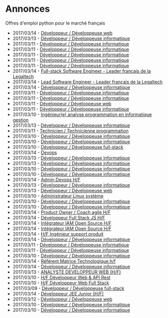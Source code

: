 # Annonces

Offres d'emploi python pour le marché français

* 2017/03/14 - [Développeur / Développeuse web](http://www.pyjobs.fr/jobs/details/5260/developpeur-developpeuse-web "Développeur / Développeuse web")
* 2017/03/13 - [Développeur / Développeuse informatique](http://www.pyjobs.fr/jobs/details/5239/developpeur-developpeuse-informatique "Développeur / Développeuse informatique")
* 2017/03/11 - [Développeur / Développeuse informatique](http://www.pyjobs.fr/jobs/details/5229/developpeur-developpeuse-informatique "Développeur / Développeuse informatique")
* 2017/03/11 - [Développeur / Développeuse informatique](http://www.pyjobs.fr/jobs/details/5228/developpeur-developpeuse-informatique "Développeur / Développeuse informatique")
* 2017/03/11 - [Développeur / Développeuse informatique](http://www.pyjobs.fr/jobs/details/5231/developpeur-developpeuse-informatique "Développeur / Développeuse informatique")
* 2017/03/11 - [Développeur / Développeuse informatique](http://www.pyjobs.fr/jobs/details/5227/developpeur-developpeuse-informatique "Développeur / Développeuse informatique")
* 2017/03/11 - [Développeur / Développeuse informatique](http://www.pyjobs.fr/jobs/details/5230/developpeur-developpeuse-informatique "Développeur / Développeuse informatique")
* 2017/03/14 - [Full-stack Software Engineer - Leader français de la Legaltech](http://www.pyjobs.fr/jobs/details/5257/full-stack-software-engineer-leader-francais-de-la-legaltech "Full-stack Software Engineer - Leader français de la Legaltech")
* 2017/03/14 - [Lead Software Engineer - Leader français de la Legaltech](http://www.pyjobs.fr/jobs/details/5258/lead-software-engineer-leader-francais-de-la-legaltech "Lead Software Engineer - Leader français de la Legaltech")
* 2017/03/14 - [Développeur / Développeuse informatique](http://www.pyjobs.fr/jobs/details/5259/developpeur-developpeuse-informatique "Développeur / Développeuse informatique")
* 2017/03/11 - [Développeur / Développeuse informatique](http://www.pyjobs.fr/jobs/details/5224/developpeur-developpeuse-informatique "Développeur / Développeuse informatique")
* 2017/03/11 - [Développeur / Développeuse informatique](http://www.pyjobs.fr/jobs/details/5223/developpeur-developpeuse-informatique "Développeur / Développeuse informatique")
* 2017/03/11 - [Développeur / Développeuse web](http://www.pyjobs.fr/jobs/details/5225/developpeur-developpeuse-web "Développeur / Développeuse web")
* 2017/03/11 - [Développeur / Développeuse informatique](http://www.pyjobs.fr/jobs/details/5226/developpeur-developpeuse-informatique "Développeur / Développeuse informatique")
* 2017/03/10 - [Ingénieur(e) analyse programmation en informatique gestion](http://www.pyjobs.fr/jobs/details/5220/ingenieur-e-analyse-programmation-en-informatique-gestion "Ingénieur(e) analyse programmation en informatique gestion")
* 2017/03/13 - [Développeur / Développeuse informatique](http://www.pyjobs.fr/jobs/details/5238/developpeur-developpeuse-informatique "Développeur / Développeuse informatique")
* 2017/03/11 - [Technicien / Technicienne programmation](http://www.pyjobs.fr/jobs/details/5222/technicien-technicienne-programmation "Technicien / Technicienne programmation")
* 2017/03/10 - [Développeur / Développeuse informatique](http://www.pyjobs.fr/jobs/details/5219/developpeur-developpeuse-informatique "Développeur / Développeuse informatique")
* 2017/03/10 - [Développeur / Développeuse informatique](http://www.pyjobs.fr/jobs/details/5217/developpeur-developpeuse-informatique "Développeur / Développeuse informatique")
* 2017/03/10 - [Développeur / Développeuse full-stack](http://www.pyjobs.fr/jobs/details/5213/developpeur-developpeuse-full-stack "Développeur / Développeuse full-stack")
* 2017/03/14 - [Devops](http://www.pyjobs.fr/jobs/details/5256/devops "Devops")
* 2017/03/13 - [Développeur / Développeuse informatique](http://www.pyjobs.fr/jobs/details/5237/developpeur-developpeuse-informatique "Développeur / Développeuse informatique")
* 2017/03/13 - [Développeur / Développeuse informatique](http://www.pyjobs.fr/jobs/details/5236/developpeur-developpeuse-informatique "Développeur / Développeuse informatique")
* 2017/03/10 - [Développeur / Développeuse informatique](http://www.pyjobs.fr/jobs/details/5214/developpeur-developpeuse-informatique "Développeur / Développeuse informatique")
* 2017/03/10 - [Développeur / Développeuse informatique](http://www.pyjobs.fr/jobs/details/5212/developpeur-developpeuse-informatique "Développeur / Développeuse informatique")
* 2017/03/14 - [Admin Devops H/F](http://www.pyjobs.fr/jobs/details/5255/admin-devops-h-f "Admin Devops H/F")
* 2017/03/13 - [Développeur / Développeuse informatique](http://www.pyjobs.fr/jobs/details/5241/developpeur-developpeuse-informatique "Développeur / Développeuse informatique")
* 2017/03/13 - [Développeur / Développeuse web](http://www.pyjobs.fr/jobs/details/5242/developpeur-developpeuse-web "Développeur / Développeuse web")
* 2017/03/10 - [Administrateur Linux système](http://www.pyjobs.fr/jobs/details/5211/administrateur-linux-systeme "Administrateur Linux système")
* 2017/03/10 - [Développeur / Développeuse informatique](http://www.pyjobs.fr/jobs/details/5215/developpeur-developpeuse-informatique "Développeur / Développeuse informatique")
* 2017/03/10 - [Développeur / Développeuse informatique](http://www.pyjobs.fr/jobs/details/5221/developpeur-developpeuse-informatique "Développeur / Développeuse informatique")
* 2017/03/14 - [Product Owner / Coach agile H/F](http://www.pyjobs.fr/jobs/details/5253/product-owner-coach-agile-h-f "Product Owner / Coach agile H/F")
* 2017/03/14 - [Développeur Full Stack JS H/F](http://www.pyjobs.fr/jobs/details/5250/developpeur-full-stack-js-h-f "Développeur Full Stack JS H/F")
* 2017/03/14 - [Intégrateur IAM Open Source H/F](http://www.pyjobs.fr/jobs/details/5251/integrateur-iam-open-source-h-f "Intégrateur IAM Open Source H/F")
* 2017/03/14 - [Intégrateur IAM Open Source H/F](http://www.pyjobs.fr/jobs/details/5252/integrateur-iam-open-source-h-f "Intégrateur IAM Open Source H/F")
* 2017/03/14 - [H/F Ingénieur support produit](http://www.pyjobs.fr/jobs/details/5249/h-f-ingenieur-support-produit "H/F Ingénieur support produit")
* 2017/03/14 - [Développeur / Développeuse informatique](http://www.pyjobs.fr/jobs/details/5254/developpeur-developpeuse-informatique "Développeur / Développeuse informatique")
* 2017/03/11 - [Développeur / Développeuse informatique](http://www.pyjobs.fr/jobs/details/5232/developpeur-developpeuse-informatique "Développeur / Développeuse informatique")
* 2017/03/11 - [Développeur / Développeuse informatique](http://www.pyjobs.fr/jobs/details/5233/developpeur-developpeuse-informatique "Développeur / Développeuse informatique")
* 2017/03/10 - [Développeur / Développeuse informatique](http://www.pyjobs.fr/jobs/details/5209/developpeur-developpeuse-informatique "Développeur / Développeuse informatique")
* 2017/03/14 - [Référent Matrice Technologique h/f](http://www.pyjobs.fr/jobs/details/5247/referent-matrice-technologique-h-f "Référent Matrice Technologique h/f")
* 2017/03/14 - [Développeur / Développeuse informatique](http://www.pyjobs.fr/jobs/details/5248/developpeur-developpeuse-informatique "Développeur / Développeuse informatique")
* 2017/03/13 - [ANALYSTE DEVELOPPEUR WEB (H/F)](http://www.pyjobs.fr/jobs/details/5240/analyste-developpeur-web-h-f "ANALYSTE DEVELOPPEUR WEB (H/F)")
* 2017/03/10 - [H/F Développeur Web & API Rest](http://www.pyjobs.fr/jobs/details/5206/h-f-developpeur-web-api-rest "H/F Développeur Web & API Rest")
* 2017/03/10 - [H/F Développeur Web Full Stack](http://www.pyjobs.fr/jobs/details/5205/h-f-developpeur-web-full-stack "H/F Développeur Web Full Stack")
* 2017/03/09 - [Développeur / Développeuse full-stack](http://www.pyjobs.fr/jobs/details/5183/developpeur-developpeuse-full-stack "Développeur / Développeuse full-stack")
* 2017/03/14 - [Développeur JEE Junior (H/F)](http://www.pyjobs.fr/jobs/details/5246/developpeur-jee-junior-h-f "Développeur JEE Junior (H/F)")
* 2017/03/12 - [Développeur / Développeuse web](http://www.pyjobs.fr/jobs/details/5235/developpeur-developpeuse-web "Développeur / Développeuse web")
* 2017/03/10 - [Développeur / Développeuse informatique](http://www.pyjobs.fr/jobs/details/5208/developpeur-developpeuse-informatique "Développeur / Développeuse informatique")
* 2017/03/10 - [Développeur / Développeuse informatique](http://www.pyjobs.fr/jobs/details/5207/developpeur-developpeuse-informatique "Développeur / Développeuse informatique")

